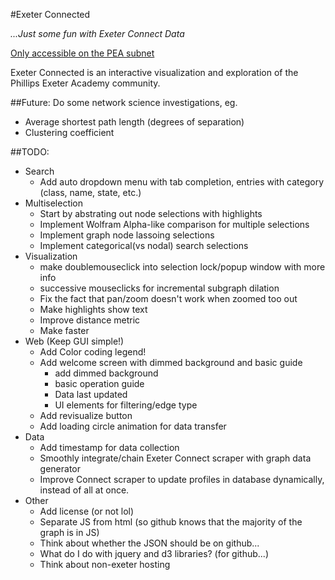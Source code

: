 #Exeter Connected

_...Just some fun with Exeter Connect Data_

[Only accessible on the PEA subnet](http://ecc.chickenkiller.com/connected)

Exeter Connected is an interactive visualization and exploration of the Phillips Exeter Academy community.

##Future:
Do some network science investigations, eg.
 - Average shortest path length (degrees of separation)
 - Clustering coefficient

##TODO:
 - Search
	- Add auto dropdown menu with tab completion, entries with category (class, name, state, etc.)
 - Multiselection
 	- Start by abstrating out node selections with highlights
 	- Implement Wolfram Alpha-like comparison for multiple selections
 	- Implement graph node lassoing selections
	- Implement categorical(vs nodal) search selections
 - Visualization
 	- make doublemouseclick into selection lock/popup window with more info
	- successive mouseclicks for incremental subgraph dilation
	- Fix the fact that pan/zoom doesn't work when zoomed too out
	- Make highlights show text
 	- Improve distance metric
 	- Make faster
 - Web (Keep GUI simple!)
 	- Add Color coding legend!
	- Add welcome screen with dimmed background and basic guide
		- add dimmed background
		- basic operation guide
		- Data last updated
		- UI elements for filtering/edge type
	- Add revisualize button
	- Add loading circle animation for data transfer
 - Data
	- Add timestamp for data collection
	- Smoothly integrate/chain Exeter Connect scraper with graph data generator
	- Improve Connect scraper to update profiles in database dynamically, instead of all at once.
 - Other
	- Add license (or not lol)
	- Separate JS from html (so github knows that the majority of the graph is in JS)
	- Think about whether the JSON should be on github...
	- What do I do with jquery and d3 libraries? (for github...)
	- Think about non-exeter hosting
